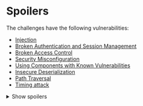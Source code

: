 # Spoilers

The challenges have the following vulnerabilities:

- [Injection](https://www.owasp.org/index.php/Injection_Flaws)
- [Broken Authentication and Session Management](https://www.owasp.org/index.php/Broken_Authentication_and_Session_Management)
- [Broken Access Control](https://www.owasp.org/index.php/Broken_Access_Control)
- [Security Misconfiguration](https://www.owasp.org/index.php/Top_10-2017_A6-Security_Misconfiguration)
- [Using Components with Known Vulnerabilities](https://www.owasp.org/index.php/Top_10-2017_A9-Using_Components_with_Known_Vulnerabilities)
- [Insecure Deserialization](https://www.owasp.org/index.php/Top_10-2017_A8-Insecure_Deserialization)
- [Path Traversal](https://www.owasp.org/index.php/Path_Traversal)
- [Timing attack](https://en.wikipedia.org/wiki/Timing_attack)

<details>
 <summary>Show spoilers</summary>

 Injection
 - `forum2` is vulnerable to SQL injection

 Broken Authentication and Session Management
 - `pin` has a weak password, easy to brute-force
 - `forum` uses a broken authentication scheme (username in a cookie)
 - `name` stores password in plaintext (you need another vulnerability to retrieve it, though)

 Broken Access Control
 - `notes` doesn't authenticate the AJAX endpoints
 - `name` has some validation that is enforced only client-side

 Security Misconfiguration
 - `name` has Flask debug mode enabled, allowing you to see stack trace

 Using Components with Known Vulnerabilities
 - `mines2` uses PyYAML version in which `yaml.load` allows arbitrary Python execution

 Insecure Deserialization
 - `mines` uses Python's `exec()` (a variant of eval) to load save game
 - `mines2` does slightly better (YAML) but has a vulnerability

 Path Traversal
 - `gallery` accepts paths using `..`

 Timing attack
 - `pin2` can be solved by analyzing response times

</details>
